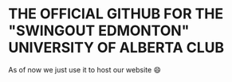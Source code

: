 # THE OFFICIAL GITHUB FOR THE "SWINGOUT EDMONTON" UNIVERSITY OF ALBERTA CLUB

As of now we just use it to host our website :smile:
<!---
swingout-edmonton/swingout-edmonton is a ✨ special ✨ repository because its `README.md` (this file) appears on your GitHub profile.
You can click the Preview link to take a look at your changes.
--->
